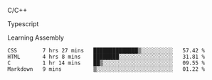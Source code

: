 <p>C/C++</p>
<p> Typescript</p>
<p>Learning Assembly</p>

<!--START_SECTION:waka-->

```text
CSS        7 hrs 27 mins   ██████████████▒░░░░░░░░░░   57.42 %
HTML       4 hrs 8 mins    ████████░░░░░░░░░░░░░░░░░   31.81 %
C          1 hr 14 mins    ██▒░░░░░░░░░░░░░░░░░░░░░░   09.55 %
Markdown   9 mins          ▒░░░░░░░░░░░░░░░░░░░░░░░░   01.22 %
```

<!--END_SECTION:waka-->
